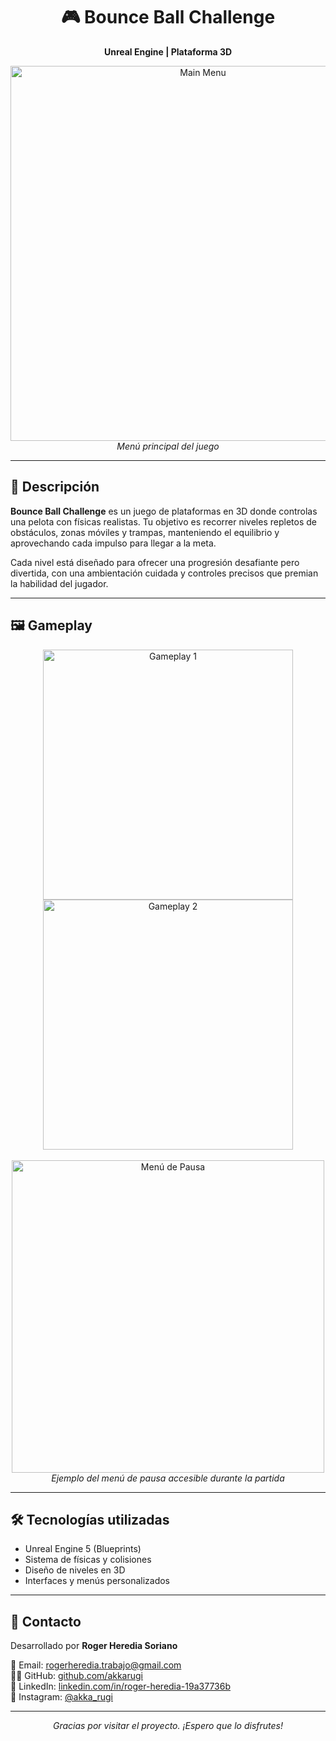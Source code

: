<h1 align="center">🎮 Bounce Ball Challenge</h1>
<p align="center"><strong>Unreal Engine | Plataforma 3D</strong></p>

<p align="center">
  <img src="screenshots/menu.jpg" alt="Main Menu" width="600"/><br/>
  <em>Menú principal del juego</em>
</p>

---

## 🧩 Descripción

<b>Bounce Ball Challenge</b> es un juego de plataformas en 3D donde controlas una pelota con físicas realistas. Tu objetivo es recorrer niveles repletos de obstáculos, zonas móviles y trampas, manteniendo el equilibrio y aprovechando cada impulso para llegar a la meta.

Cada nivel está diseñado para ofrecer una progresión desafiante pero divertida, con una ambientación cuidada y controles precisos que premian la habilidad del jugador.

---

## 🖼️ Gameplay

<p align="center">
  <img src="screenshots/gameplay1.jpg" alt="Gameplay 1" width="400"/>
  <img src="screenshots/gameplay2.jpg" alt="Gameplay 2" width="400"/><br/><br/>
  <img src="screenshots/pause_menu.jpg" alt="Menú de Pausa" width="500"/><br/>
  <em>Ejemplo del menú de pausa accesible durante la partida</em>
</p>

---

## 🛠️ Tecnologías utilizadas

- Unreal Engine 5 (Blueprints)
- Sistema de físicas y colisiones
- Diseño de niveles en 3D
- Interfaces y menús personalizados

---

## 📩 Contacto

Desarrollado por <strong>Roger Heredia Soriano</strong>

<p align="left">
  📧 Email: <a href="mailto:rogerheredia.trabajo@gmail.com">rogerheredia.trabajo@gmail.com</a><br/>
  🧑‍💻 GitHub: <a href="https://github.com/akkarugi">github.com/akkarugi</a><br/>
  💼 LinkedIn: <a href="https://www.linkedin.com/in/roger-heredia-19a37736b">linkedin.com/in/roger-heredia-19a37736b</a><br/>
  📸 Instagram: <a href="https://www.instagram.com/akka_rugi/">@akka_rugi</a>
</p>

---

<p align="center"><i>Gracias por visitar el proyecto. ¡Espero que lo disfrutes!</i></p>

